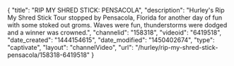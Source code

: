 {
    "title": "RIP MY SHRED STICK: PENSACOLA",
    "description": "Hurley's Rip My Shred Stick Tour stopped by Pensacola, Florida for another day of fun with some stoked out groms. Waves were fun, thunderstorms were dodged and a winner was crowned.",
    "channelid": "158318",
    "videoid": "6419518",
    "date_created": "1444154615",
    "date_modified": "1450402674",
    "type": "captivate",
    "layout": "channelVideo",
    "url": "\/hurley\/rip-my-shred-stick-pensacola\/158318-6419518"
}